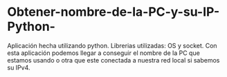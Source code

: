 # Obtener-nombre-de-la-PC-y-su-IP-Python-
Aplicación hecha utilizando python. Librerias utilizadas: OS y socket. Con esta aplicación podemos llegar a conseguir el nombre de la PC que estamos usando o otra que este conectada a nuestra red local si sabemos su IPv4.
